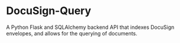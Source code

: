 # DocuSign-Query
A Python Flask and SQLAlchemy backend API that indexes DocuSign envelopes, and allows for the querying of documents.
